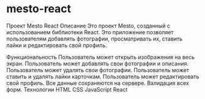 # mesto-react
Проект Mesto React
Описание
Это проект Mesto, созданный с использованием библиотеки React. Это приложение позволяет пользователям добавлять фотографии, просматривать их, ставить лайки и редактировать свой профиль.

Функциональность
Пользователь может открыть изображения на весь экран.
Пользователь может добавлять свои фотографии и описания.
Пользователь может удалять свои фотографии.
Пользователь может ставить и удалять лайки карточкам.
Пользователь может редактировать свой профиль.
Все данные сохраняются на сервере.
Валидация всех форм.
Технологии
HTML
CSS
JavaScript
React